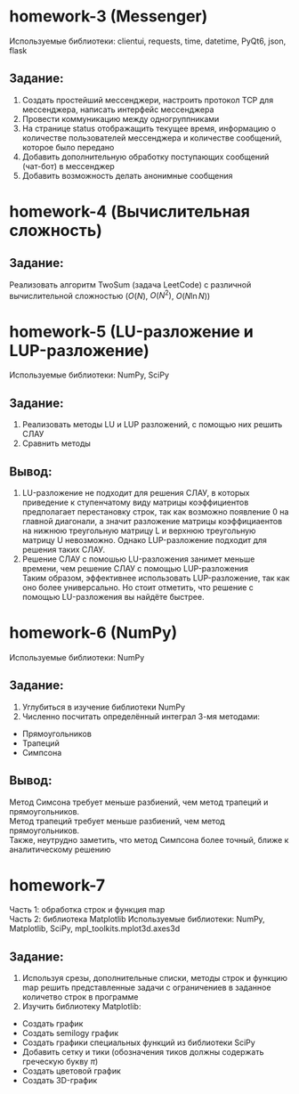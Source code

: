 # homework-3 (Messenger)
Используемые библиотеки: clientui, requests, time, datetime, PyQt6, json, flask
## Задание:
1. Создать простейший мессенджери, настроить протокол TCP для мессенджера, написать интерфейс мессенджера
2. Провести коммуникацию между одногруппниками
3. На странице status отображащить текущее время, информацию о количестве пользователей мессенджера и количестве сообщений, которое было передано
4. Добавить дополнительную обработку поступающих сообщений (чат-бот) в мессенджер
5. Добавить возможность делать анонимные сообщения
# homework-4 (Вычислительная сложность)
## Задание:
Реализовать алгоритм TwoSum (задача LeetCode) с различной вычислительной сложностью ($O(N)$, $O(N^2)$, $O(N \ln N)$)
# homework-5 (LU-разложение и LUP-разложение)
Используемые библиотеки: NumPy, SciPy
## Задание:
1. Реализовать методы LU и LUP разложений, с помощью них решить СЛАУ
2. Сравнить методы
## Вывод:
1. LU-разложение не подходит для решения СЛАУ, в которых приведение к ступенчатому виду матрицы коэффициентов предполагает перестановку строк, 
так как возможно появление 0 на главной диагонали, а значит разложение матрицы коэффициаентов на нижнюю треугольную матрицу L и верхнюю
треугольную матрицу U невозможно. Однако LUP-разложение подходит для решения таких СЛАУ.
2. Решение СЛАУ с помошью LU-разложения занимет меньше времени, чем решение СЛАУ с помощью LUP-разложения \
Таким образом, эффективнее использовать LUP-разложение, так как оно более универсально. Но стоит отметить, что решение с помощью LU-разложения вы найдёте быстрее.
# homework-6 (NumPy)
Используемые библиотеки: NumPy
## Задание:
1. Углубиться в изучение библиотеки NumPy
2. Численно посчитать определённый интеграл 3-мя методами:
* Прямоугольников 
* Трапеций 
* Симпсона 
## Вывод:
Метод Симсона требует меньше разбиений, чем метод трапеций и прямоугольников. \
Метод трапеций требует меньше разбиений, чем метод прямоугольников. \
Также, неутрудно заметить, что метод Симпсона более точный, ближе к аналитическому решению
# homework-7
Часть 1: обработка строк и функция map \
Часть 2: библиотека Matplotlib
Используемые библиотеки: NumPy, Matplotlib, SciPy, mpl_toolkits.mplot3d.axes3d
## Задание:
1. Используя срезы, дополнительные списки, методы строк и функцию map решить представленные задачи с ограничениев в заданное количетво строк в программе
2. Изучить библиотеку Matplotlib:
* Создать график
* Создать semilogy график
* Создать графики специальных функций из библиотеки SciPy 
* Добавить сетку и тики (обозначения тиков должны содержать греческую букву $\pi$)
* Создать цветовой график
* Создать 3D-график
